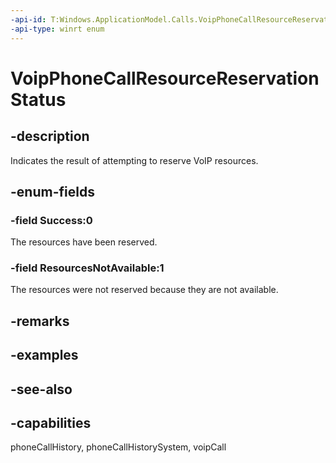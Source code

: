 ```yaml
---
-api-id: T:Windows.ApplicationModel.Calls.VoipPhoneCallResourceReservationStatus
-api-type: winrt enum
---
```


<!-- Enumeration syntax
public enum Windows.ApplicationModel.Calls.VoipPhoneCallResourceReservationStatus : int
-->

# VoipPhoneCallResourceReservationStatus

## -description
Indicates the result of attempting to reserve VoIP resources.

## -enum-fields
### -field Success:0
The resources have been reserved.

### -field ResourcesNotAvailable:1
The resources were not reserved because they are not available.


## -remarks

## -examples

## -see-also

## -capabilities
phoneCallHistory, phoneCallHistorySystem, voipCall
